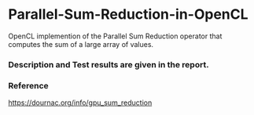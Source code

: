 # Parallel-Sum-Reduction-in-OpenCL
OpenCL implemention of the Parallel Sum Reduction operator that computes the sum of a large array of values.

### Description and Test results are given in the report.

### Reference
https://dournac.org/info/gpu_sum_reduction
